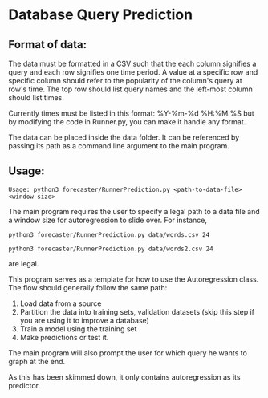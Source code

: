 
# Database Query Prediction

## Format of data:
The data must be formatted in a CSV such that the each column signifies a query and each row signifies one time period. A value at a specific row and specific column should refer to the popularity of the column's query at row's time. The top row should list query names and the left-most column should list times.

Currently times must be listed in this format:
%Y-%m-%d %H:%M:%S
but by modifying the code in Runner.py, you can make it handle any format.

The data can be placed inside the data folder. It can be referenced by passing its path as a command line argument to the main program.



## Usage:
`Usage: python3 forecaster/RunnerPrediction.py <path-to-data-file> <window-size>`


The main program requires the user to specify a legal path to a data file and a window size for autoregression to slide over. For instance,

`python3 forecaster/RunnerPrediction.py data/words.csv 24`

`python3 forecaster/RunnerPrediction.py data/words2.csv 24`

are legal.



This program serves as a template for how to use the Autoregression class. The flow should generally follow the same path: 
1. Load data from a source
2. Partition the data into training sets, validation datasets (skip this step if you are using it to improve a database)
3. Train a model using the training set
4. Make predictions or test it.


The main program will also prompt the user for which query he wants to graph at the end.


As this has been skimmed down, it only contains autoregression as its predictor.